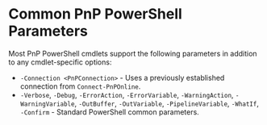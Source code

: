 # Common PnP PowerShell Parameters

Most PnP PowerShell cmdlets support the following parameters in addition to any cmdlet-specific options:

- `-Connection <PnPConnection>` - Uses a previously established connection from `Connect-PnPOnline`.
- `-Verbose`, `-Debug`, `-ErrorAction`, `-ErrorVariable`, `-WarningAction`, `-WarningVariable`, `-OutBuffer`, `-OutVariable`, `-PipelineVariable`, `-WhatIf`, `-Confirm` - Standard PowerShell common parameters.
